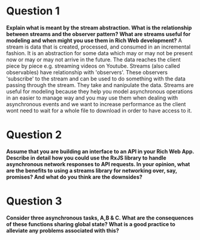 # Question 1
**Explain what is meant by the stream abstraction. What is the relationship between streams and the observer pattern? What are streams useful for modeling and when might you use them in Rich Web development?**
A stream is data that is created, processed, and consumed in an incremental fashion. It is an abstraction for some data which may or may not be present now or may or may not arrive in the future. The data reaches the client piece by piece e.g. streaming videos on Youtube. 
Streams (also called observables) have relationship with 'observers'. These observers 'subscribe' to the stream and can be used to do something with the data passing through the stream. They take and nanipulate the data.
Streams are useful for modeling because they help you model asynchronous operations in an easier to manage way and you may use them when dealing with asynchronous events and we want to increase performance as the client wont need to wait for a whole file to download in order to have access to it. 
# Question 2
**Assume that you are building an interface to an API in your Rich Web App. Describe in detail how you could use the RxJS library to handle asynchronous network responses to API requests. In your opinion, what are the benefits to using a streams library for networking over, say, promises? And what do you think are the downsides?**

# Question 3
**Consider three asynchronous tasks, A,B & C. What are the consequences of these functions sharing global state? What is a good practice to alleviate any problems associated with this?**

